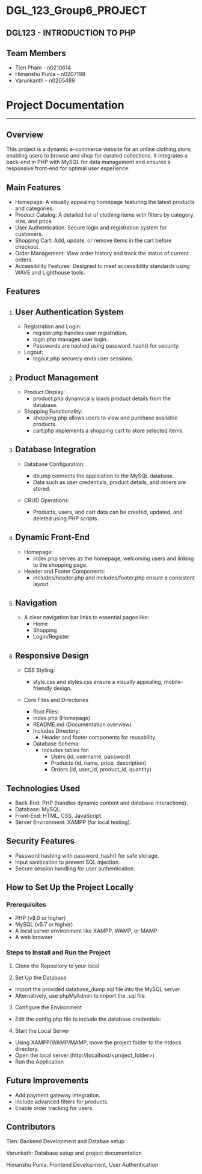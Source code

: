 # DGL_123_Group6_PROJECT

## DGL123 - INTRODUCTION TO PHP

## Team Members

- Tien Pham - n0210614
- Himanshu Punia - n0207198
- Varunkanth - n0205489

# Project Documentation

---

## Overview

This project is a dynamic e-commerce website for an online clothing store, enabling users to browse and shop for curated collections. It integrates a back-end in PHP with MySQL for data management and ensures a responsive front-end for optimal user experience.

## Main Features
- Homepage: A visually appealing homepage featuring the latest products and categories.
- Product Catalog: A detailed list of clothing items with filters by category, size, and price.
- User Authentication: Secure login and registration system for customers.
- Shopping Cart: Add, update, or remove items in the cart before checkout.
- Order Management: View order history and track the status of current orders.
- Accessibility Features: Designed to meet accessibility standards using WAVE and Lighthouse tools.
  
## Features

1. ## User Authentication System
   - Registration and Login:
     - register.php handles user registration.
     - login.php manages user login.
     - Passwords are hashed using password_hash() for security.
   - Logout:
     - logout.php securely ends user sessions.
2. ## Product Management
   - Product Display:
     - product.php dynamically loads product details from the database.
   - Shopping Functionality:
     - shopping.php allows users to view and purchase available products.
     - cart.php implements a shopping cart to store selected items.
3. ## Database Integration

   - Database Configuration:
     - db.php connects the application to the MySQL database.
     - Data such as user credentials, product details, and orders are stored.

   - CRUD Operations:
     - Products, users, and cart data can be created, updated, and deleted using PHP scripts.

4. ## Dynamic Front-End
   - Homepage:
     - index.php serves as the homepage, welcoming users and linking to the shopping page.
   - Header and Footer Components:
     - includes/header.php and includes/footer.php ensure a consistent layout.
5. ## Navigation
   - A clear navigation bar links to essential pages like:
     - Home
     - Shopping
     - Login/Register
6. ## Responsive Design

   - CSS Styling:
     - style.css and styles.css ensure a visually appealing, mobile-friendly design.

   - Core Files and Directories
     - Root Files:
     - index.php (Homepage)
     - README.md (Documentation overview)
     - Includes Directory:
       - Header and footer components for reusability.
     - Database Schema:
       - Includes tables for:
         - Users (id, username, password)
         - Products (id, name, price, description)
         - Orders (id, user_id, product_id, quantity)

## Technologies Used

   - Back-End: PHP (handles dynamic content and database interactions).
   - Database: MySQL.
   - Front-End: HTML, CSS, JavaScript.
   - Server Environment: XAMPP (for local testing).

## Security Features

   - Password hashing with password_hash() for safe storage.
   - Input sanitization to prevent SQL injection.
   - Secure session handling for user authentication.

## How to Set Up the Project Locally
### Prerequisites
- PHP (v8.0 or higher)
- MySQL (v5.7 or higher)
- A local server environment like XAMPP, WAMP, or MAMP
- A web browser
  
### Steps to Install and Run the Project
1. Clone the Repository to your local 

2. Set Up the Database

- Import the provided database_dump.sql file into the MySQL server.
- Alternatively, use phpMyAdmin to import the .sql file.
  
3. Configure the Environment

- Edit the config.php file to include the database credentials:

<?php
define('DB_HOST', 'localhost');
define('DB_USER', 'your-username');
define('DB_PASS', 'your-password');
define('DB_NAME', 'database_name');
?>

4. Start the Local Server

- Using XAMPP/WAMP/MAMP, move the project folder to the htdocs directory.
- Open the local server (http://localhost/<project_folder>)
- Run the Application

## Future Improvements

   - Add payment gateway integration.
   - Include advanced filters for products.
   - Enable order tracking for users.
     
## Contributors
Tien: Backend Development and Databae setup

Varunkath: Database setup and project documentation

Himanshu Punia: Frontend Development, User Authentication

